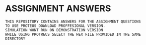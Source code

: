   <h1>ASSIGNMENT ANSWERS</h1>

    THIS REPOSITORY CONTAINS ANSWERS FOR THE ASSIGNMENT QUESTIONS
    TO USE PROTEUS DOWNLOAD PROFFESIONAL VERSION.
    SIMULATION WONT RUN ON DEMONSTRATION VERSION
    WHILE USING PROTREUS SELECT THE HEX FILE PROVIDED IN THE SAME DIRECTORY
